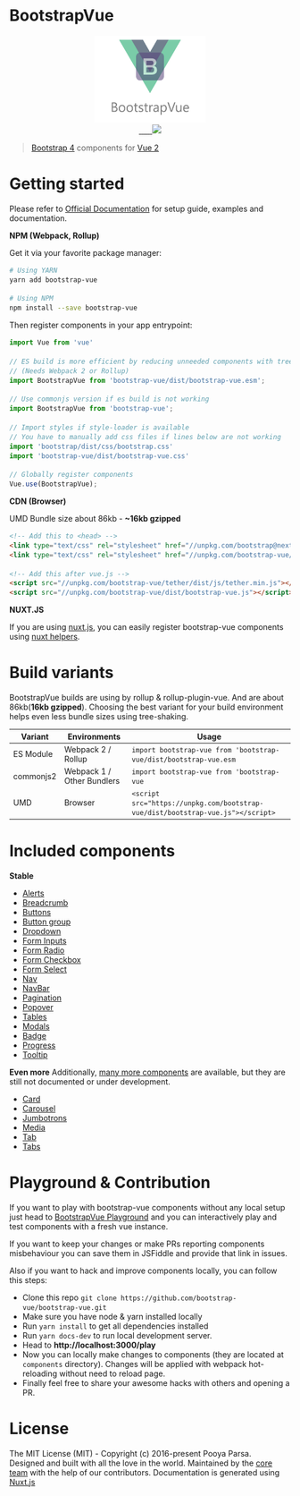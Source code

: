 # BootstrapVue

<p align="center">
<a href="https://bootstrap-vue.github.io">
    <img src="https://github.com/bootstrap-vue/bootstrap-vue/raw/master/banner.png" width="200px">
</a>
<br>
<a href="https://circleci.com/gh/bootstrap-vue/bootstrap-vue">
    <img alt="" src="https://img.shields.io/circleci/project/github/bootstrap-vue/bootstrap-vue/master.svg?style=flat-square">
</a>
<a href="https://www.npmjs.com/package/bootstrap-vue">
    <img alt="" src="https://img.shields.io/npm/dt/bootstrap-vue.svg?style=flat-square">
</a>
<a href="https://www.npmjs.com/package/bootstrap-vue">
    <img alt="" src="https://img.shields.io/npm/v/bootstrap-vue.svg?style=flat-square">
</a>
<a href="https://github.com/sindresorhus/xo">
    <img alt="" src="https://img.shields.io/badge/code_style-XO-5ed9c7.svg?style=flat-square">
</a>
<a href="https://v4-alpha.getbootstrap.com">
    <img alt="" src="https://img.shields.io/badge/bootstrap-4.0.0--alpha.6-800080.svg?style=flat-square">
</a>
<a href="https://vuejs.org">
    <img alt="" src="https://img.shields.io/badge/vue.js-2.2.x-green.svg?style=flat-square">
</a>
<a href="https://www.codacy.com/app/pi0/bootstrap-vue?utm_source=github.com&amp;utm_medium=referral&amp;utm_content=bootstrap-vue/bootstrap-vue&amp;utm_campaign=Badge_Grade">
    <img src="https://api.codacy.com/project/badge/Grade/efdefff98c8848a9b6038b164f10acc6"/>
</a>
</p>

> [Bootstrap 4](https://v4-alpha.getbootstrap.com/) components for [Vue 2](https://vuejs.org/)

# Getting started
Please refer to [Official Documentation](https://bootstrap-vue.github.io) for setup guide, examples and documentation.

**NPM (Webpack, Rollup)**

Get it via your favorite package manager:
```bash
# Using YARN
yarn add bootstrap-vue

# Using NPM
npm install --save bootstrap-vue
```

Then register components in your app entrypoint:
```js
import Vue from 'vue'

// ES build is more efficient by reducing unneeded components with tree-shaking.
// (Needs Webpack 2 or Rollup)
import BootstrapVue from 'bootstrap-vue/dist/bootstrap-vue.esm';

// Use commonjs version if es build is not working
import BootstrapVue from 'bootstrap-vue';

// Import styles if style-loader is available
// You have to manually add css files if lines below are not working
import 'bootstrap/dist/css/bootstrap.css'
import 'bootstrap-vue/dist/bootstrap-vue.css'

// Globally register components
Vue.use(BootstrapVue);
```

**CDN (Browser)**

UMD Bundle size about 86kb - <strong>~16kb gzipped</strong>

```html
<!-- Add this to <head> -->
<link type="text/css" rel="stylesheet" href="//unpkg.com/bootstrap@next/dist/css/bootstrap.min.css"/>
<link type="text/css" rel="stylesheet" href="//unpkg.com/bootstrap-vue/dist/bootstrap-vue.css"/>

<!-- Add this after vue.js -->
<script src="//unpkg.com/bootstrap-vue/tether/dist/js/tether.min.js"></script>
<script src="//unpkg.com/bootstrap-vue/dist/bootstrap-vue.js"></script>
```

**NUXT.JS**

If you are using [nuxt.js](https://github.com/nuxt/nuxt.js), you can easily register bootstrap-vue components using [nuxt helpers](https://github.com/fandogh/nuxt-helpers).

# Build variants
BootstrapVue builds are using by rollup & rollup-plugin-vue. And are about 86kb(**16kb gzipped**). 
Choosing the best variant for your build environment helps even less bundle sizes using tree-shaking.

Variant     | Environments                 | Usage
------------|------------------------------|------------------------------------------------------------------------
ES Module   | Webpack 2 / Rollup           | `import bootstrap-vue from 'bootstrap-vue/dist/bootstrap-vue.esm`
commonjs2   | Webpack 1 / Other Bundlers   | `import bootstrap-vue from 'bootstrap-vue`
UMD         | Browser                      | `<script src="https://unpkg.com/bootstrap-vue/dist/bootstrap-vue.js"></script>`

# Included components

**Stable**

- [Alerts](https://bootstrap-vue.github.io/docs/components/alerts)
- [Breadcrumb](https://bootstrap-vue.github.io/docs/components/breadcrumb)
- [Buttons](https://bootstrap-vue.github.io/docs/components/buttons)
- [Button group](https://bootstrap-vue.github.io/docs/components/button-group)
- [Dropdown](https://bootstrap-vue.github.io/docs/components/dropdowns)
- [Form Inputs](https://bootstrap-vue.github.io/docs/components/form-inputs)
- [Form Radio](https://bootstrap-vue.github.io/docs/components/form-radio)
- [Form Checkbox](https://bootstrap-vue.github.io/docs/components/form-checkbox)
- [Form Select](https://bootstrap-vue.github.io/docs/components/form-select)
- [Nav](https://bootstrap-vue.github.io/docs/components/nav)
- [NavBar](https://bootstrap-vue.github.io/docs/components/navbar)
- [Pagination](https://bootstrap-vue.github.io/docs/components/pagination)
- [Popover](https://bootstrap-vue.github.io/docs/components/popover)
- [Tables](https://bootstrap-vue.github.io/docs/components/tables)
- [Modals](https://github.com/bootstrap-vue/bootstrap-vue/blob/master/components/modal.vue)
- [Badge](https://github.com/bootstrap-vue/bootstrap-vue/blob/master/components/badge.vue)
- [Progress](https://github.com/bootstrap-vue/bootstrap-vue/blob/master/components/progress.vue)
- [Tooltip](https://github.com/bootstrap-vue/bootstrap-vue/blob/master/components/tooltip.vue)

**Even more**
Additionally, [many more components](https://github.com/bootstrap-vue/bootstrap-vue/tree/master/components)
are available, but they are still not documented or under development.
 
- [Card](https://github.com/bootstrap-vue/bootstrap-vue/blob/master/components/card.vue)
- [Carousel](https://github.com/bootstrap-vue/bootstrap-vue/blob/master/components/carousel.vue)
- [Jumbotrons](https://github.com/bootstrap-vue/bootstrap-vue/blob/master/components/carousel.vue)
- [Media](https://github.com/bootstrap-vue/bootstrap-vue/blob/master/components/media.vue)
- [Tab](https://github.com/bootstrap-vue/bootstrap-vue/blob/master/components/tab.vue) 
- [Tabs](https://github.com/bootstrap-vue/bootstrap-vue/blob/master/components/tabs.vue)

# Playground & Contribution
If you want to play with bootstrap-vue components without any local setup just head to
[BootstrapVue Playground](https://bootstrap-vue.github.io/play) and you can interactively play and test components with a fresh vue instance.

If you want to keep your changes or make PRs reporting components misbehaviour you can save them in JSFiddle and provide that link in issues. 

Also if you want to hack and improve components locally, you can follow this steps:
- Clone this repo `git clone https://github.com/bootstrap-vue/bootstrap-vue.git`
- Make sure you have node & yarn installed locally
- Run `yarn install` to get all dependencies installed
- Run `yarn docs-dev` to run local development server.
- Head to **http://localhost:3000/play**
- Now you can locally make changes to components (they are located at `components` directory). 
  Changes will be applied with webpack hot-reloading without need to reload page.
- Finally feel free to share your awesome hacks with others and opening a PR.

# License
The MIT License (MIT) - Copyright (c) 2016-present Pooya Parsa.   
Designed and built with all the love in the world.
Maintained by the [core team](https://github.com/orgs/bootstrap-vue/people) with the help of our contributors.
Documentation is generated using [Nuxt.js](https://nuxtjs.org)